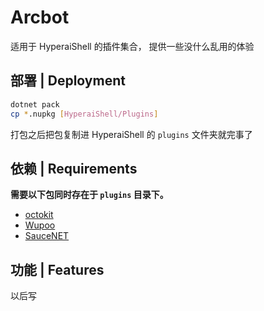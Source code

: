 # Arcbot

适用于 HyperaiShell 的插件集合， 提供一些没什么乱用的体验

## 部署 | Deployment

```bash
dotnet pack
cp *.nupkg [HyperaiShell/Plugins]
```
打包之后把包复制进 HyperaiShell 的 `plugins` 文件夹就完事了

## 依赖 | Requirements

**需要以下包同时存在于 `plugins` 目录下。**
- [octokit](https://www.nuget.org/packages/octokit/)
- [Wupoo](https://www.nuget.org/packages/Wupoo/)
- [SauceNET](https://www.nuget.org/packages/SauceNET/)

## 功能 | Features

以后写